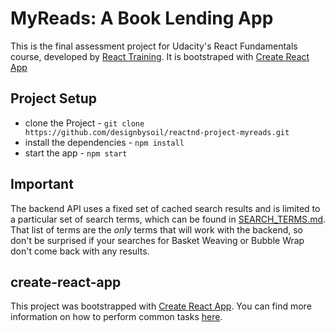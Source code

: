 # MyReads: A Book Lending App
This is the final assessment project for Udacity's React Fundamentals course, developed by [React Training](https://reacttraining.com). It is bootstraped with [Create React App](https://github.com/facebookincubator/create-react-app)

## Project Setup
* clone the Project - `git clone https://github.com/designbysoil/reactnd-project-myreads.git`
* install the dependencies - `npm install`
* start the app - `npm start` 

## Important
The backend API uses a fixed set of cached search results and is limited to a particular set of search terms, which can be found in [SEARCH_TERMS.md](SEARCH_TERMS.md). That list of terms are the _only_ terms that will work with the backend, so don't be surprised if your searches for Basket Weaving or Bubble Wrap don't come back with any results. 

## create-react-app

This project was bootstrapped with [Create React App](https://github.com/facebookincubator/create-react-app). You can find more information on how to perform common tasks [here](https://github.com/facebookincubator/create-react-app/blob/master/packages/react-scripts/template/README.md).